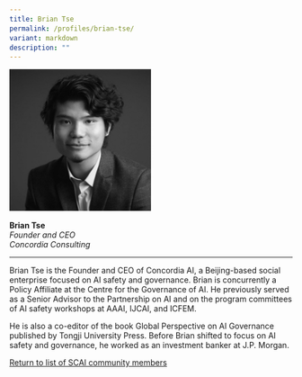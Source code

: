 ```yaml
---
title: Brian Tse
permalink: /profiles/brian-tse/
variant: markdown
description: ""
---
```

<div style="width:50%"><img src="/images/People/brian_tse.jpeg" alt="Brian Tse"></div>

**Brian Tse**<br>*Founder and CEO*<br>*Concordia Consulting*<br>

---

Brian Tse is the Founder and CEO of Concordia AI, a Beijing-based social enterprise focused on AI safety and governance. Brian is concurrently a Policy Affiliate at the Centre for the Governance of AI. He previously served as a Senior Advisor to the Partnership on AI and on the program committees of AI safety workshops at AAAI, IJCAI, and ICFEM. 

He is also a co-editor of the book Global Perspective on AI Governance published by Tongji University Press. Before Brian shifted to focus on AI safety and governance, he worked as an investment banker at J.P. Morgan.

[Return to list of SCAI community members](/community)